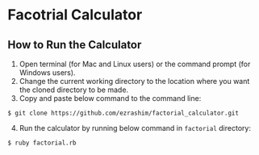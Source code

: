 # Facotrial Calculator



## How to Run the Calculator

1. Open terminal (for Mac and Linux users) or the command prompt (for Windows users).
2. Change the current working directory to the location where you want the cloned directory to be made.
3. Copy and paste below command to the command line:

  ```
  $ git clone https://github.com/ezrashim/factorial_calculator.git
  ```
4. Run the calculator by running below command in `factorial` directory:

  ```
  $ ruby factorial.rb
  ```
